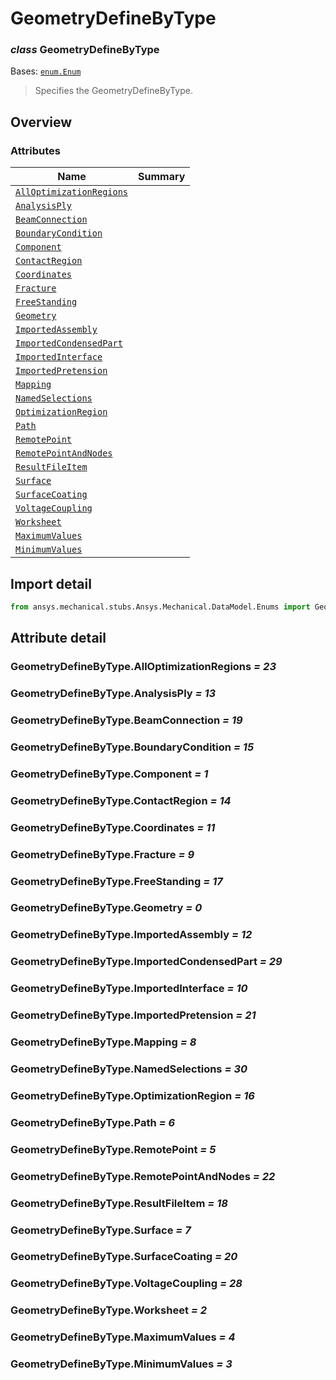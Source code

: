 <a id="geometrydefinebytype"></a>

# GeometryDefineByType

<a id="GeometryDefineByType"></a>

### *class* GeometryDefineByType

Bases: [`enum.Enum`](https://docs.python.org/3/library/enum.html#enum.Enum)

> Specifies the GeometryDefineByType.

> <!-- !! processed by numpydoc !! -->

<a id="overview"></a>

## Overview

### Attributes

| Name | Summary |
|--------------------------------------------------------------------------------------------------------------|----|
| [`AllOptimizationRegions`](#GeometryDefineByType.AllOptimizationRegions)                                     |    |
| [`AnalysisPly`](../../../ACT/Automation/Mechanical/AnalysisPly.md#AnalysisPly)                               |    |
| [`BeamConnection`](#GeometryDefineByType.BeamConnection)                                                     |    |
| [`BoundaryCondition`](#GeometryDefineByType.BoundaryCondition)                                               |    |
| [`Component`](#GeometryDefineByType.Component)                                                               |    |
| [`ContactRegion`](../../../ACT/Automation/Mechanical/Connections/ContactRegion.md#ContactRegion)             |    |
| [`Coordinates`](#GeometryDefineByType.Coordinates)                                                           |    |
| [`Fracture`](../../../ACT/Automation/Mechanical/Fracture.md#Fracture)                                        |    |
| [`FreeStanding`](#GeometryDefineByType.FreeStanding)                                                         |    |
| [`Geometry`](../../../ACT/Automation/Mechanical/Geometry.md#Geometry)                                        |    |
| [`ImportedAssembly`](#GeometryDefineByType.ImportedAssembly)                                                 |    |
| [`ImportedCondensedPart`](../../../ACT/Automation/Mechanical/ImportedCondensedPart.md#ImportedCondensedPart) |    |
| [`ImportedInterface`](#GeometryDefineByType.ImportedInterface)                                               |    |
| [`ImportedPretension`](#GeometryDefineByType.ImportedPretension)                                             |    |
| [`Mapping`](#GeometryDefineByType.Mapping)                                                                   |    |
| [`NamedSelections`](../../../ACT/Automation/Mechanical/NamedSelections.md#NamedSelections)                   |    |
| [`OptimizationRegion`](../../../ACT/Automation/Mechanical/OptimizationRegion.md#OptimizationRegion)          |    |
| [`Path`](../../../ACT/Automation/Mechanical/Path.md#Path)                                                    |    |
| [`RemotePoint`](../../../ACT/Automation/Mechanical/RemotePoint.md#RemotePoint)                               |    |
| [`RemotePointAndNodes`](#GeometryDefineByType.RemotePointAndNodes)                                           |    |
| [`ResultFileItem`](#GeometryDefineByType.ResultFileItem)                                                     |    |
| [`Surface`](../../../ACT/Automation/Mechanical/Surface.md#Surface)                                           |    |
| [`SurfaceCoating`](../../../ACT/Automation/Mechanical/SurfaceCoating.md#SurfaceCoating)                      |    |
| [`VoltageCoupling`](#GeometryDefineByType.VoltageCoupling)                                                   |    |
| [`Worksheet`](../../../ACT/Automation/Mechanical/Worksheet.md#Worksheet)                                     |    |
| [`MaximumValues`](#GeometryDefineByType.MaximumValues)                                                       |    |
| [`MinimumValues`](#GeometryDefineByType.MinimumValues)                                                       |    |

<a id="import-detail"></a>

## Import detail

```python
from ansys.mechanical.stubs.Ansys.Mechanical.DataModel.Enums import GeometryDefineByType
```

<a id="attribute-detail"></a>

## Attribute detail

<a id="GeometryDefineByType.AllOptimizationRegions"></a>

### GeometryDefineByType.AllOptimizationRegions *= 23*

<a id="GeometryDefineByType.AnalysisPly"></a>

### GeometryDefineByType.AnalysisPly *= 13*

<a id="GeometryDefineByType.BeamConnection"></a>

### GeometryDefineByType.BeamConnection *= 19*

<a id="GeometryDefineByType.BoundaryCondition"></a>

### GeometryDefineByType.BoundaryCondition *= 15*

<a id="GeometryDefineByType.Component"></a>

### GeometryDefineByType.Component *= 1*

<a id="GeometryDefineByType.ContactRegion"></a>

### GeometryDefineByType.ContactRegion *= 14*

<a id="GeometryDefineByType.Coordinates"></a>

### GeometryDefineByType.Coordinates *= 11*

<a id="GeometryDefineByType.Fracture"></a>

### GeometryDefineByType.Fracture *= 9*

<a id="GeometryDefineByType.FreeStanding"></a>

### GeometryDefineByType.FreeStanding *= 17*

<a id="GeometryDefineByType.Geometry"></a>

### GeometryDefineByType.Geometry *= 0*

<a id="GeometryDefineByType.ImportedAssembly"></a>

### GeometryDefineByType.ImportedAssembly *= 12*

<a id="GeometryDefineByType.ImportedCondensedPart"></a>

### GeometryDefineByType.ImportedCondensedPart *= 29*

<a id="GeometryDefineByType.ImportedInterface"></a>

### GeometryDefineByType.ImportedInterface *= 10*

<a id="GeometryDefineByType.ImportedPretension"></a>

### GeometryDefineByType.ImportedPretension *= 21*

<a id="GeometryDefineByType.Mapping"></a>

### GeometryDefineByType.Mapping *= 8*

<a id="GeometryDefineByType.NamedSelections"></a>

### GeometryDefineByType.NamedSelections *= 30*

<a id="GeometryDefineByType.OptimizationRegion"></a>

### GeometryDefineByType.OptimizationRegion *= 16*

<a id="GeometryDefineByType.Path"></a>

### GeometryDefineByType.Path *= 6*

<a id="GeometryDefineByType.RemotePoint"></a>

### GeometryDefineByType.RemotePoint *= 5*

<a id="GeometryDefineByType.RemotePointAndNodes"></a>

### GeometryDefineByType.RemotePointAndNodes *= 22*

<a id="GeometryDefineByType.ResultFileItem"></a>

### GeometryDefineByType.ResultFileItem *= 18*

<a id="GeometryDefineByType.Surface"></a>

### GeometryDefineByType.Surface *= 7*

<a id="GeometryDefineByType.SurfaceCoating"></a>

### GeometryDefineByType.SurfaceCoating *= 20*

<a id="GeometryDefineByType.VoltageCoupling"></a>

### GeometryDefineByType.VoltageCoupling *= 28*

<a id="GeometryDefineByType.Worksheet"></a>

### GeometryDefineByType.Worksheet *= 2*

<a id="GeometryDefineByType.MaximumValues"></a>

### GeometryDefineByType.MaximumValues *= 4*

<a id="GeometryDefineByType.MinimumValues"></a>

### GeometryDefineByType.MinimumValues *= 3*
